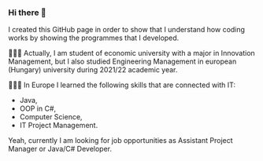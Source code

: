 ### Hi there 👋

I created this GitHub page in order to show that I understand how coding works by showing the programmes that I developed.

👨🏻‍🎓 Actually, I am student of economic university with a major in Innovation Management, but I also studied Engineering Management in european (Hungary) university during 2021/22 academic year.

👨🏼‍💻 In Europe I learned the following skills that are connected with IT:
- Java,
- OOP in C#,
- Computer Science,
- IT Project Management.

Yeah, currently I am looking for job opportunities as Assistant Project Manager or Java/C# Developer.
